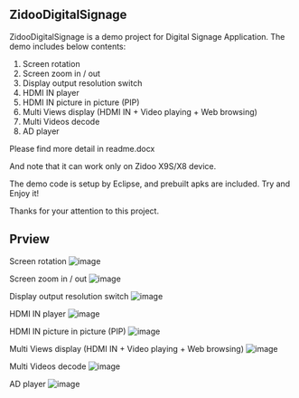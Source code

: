 

## ZidooDigitalSignage

ZidooDigitalSignage is a demo project for Digital Signage Application.
The demo includes below contents:                 

1. Screen rotation                                
2. Screen zoom in / out
3. Display output resolution switch                
4. HDMI IN player                                  
5. HDMI IN picture in picture (PIP)
6. Multi Views display (HDMI IN + Video playing + Web browsing)
7. Multi Videos decode                            
8. AD player

Please find more detail in readme.docx                         

And note that it can work only on Zidoo X9S/X8 device.          

The demo code is setup by Eclipse, and prebuilt apks are included.
Try and Enjoy it!                                              

Thanks for your attention to this project. 

## Prview

Screen rotation
![image](https://raw.githubusercontent.com/zidootech/ZidooDigitalSignage/master/preview/screen_rotation.png)

Screen zoom in / out
![image](https://raw.githubusercontent.com/zidootech/ZidooDigitalSignage/master/preview/screen_scale.png)

Display output resolution switch
![image](https://raw.githubusercontent.com/zidootech/ZidooDigitalSignage/master/preview/display_resolution.png)

HDMI IN player
![image](https://raw.githubusercontent.com/zidootech/ZidooDigitalSignage/master/preview/hdmi_in_player.png)

HDMI IN picture in picture (PIP)
![image](https://raw.githubusercontent.com/zidootech/ZidooDigitalSignage/master/preview/hdmi_in_pip.png)

Multi Views display (HDMI IN + Video playing + Web browsing)
![image](https://raw.githubusercontent.com/zidootech/ZidooDigitalSignage/master/preview/hdmi_in_video_web.png)


Multi Videos decode
![image](https://raw.githubusercontent.com/zidootech/ZidooDigitalSignage/master/preview/multi_video_decode.png)

AD player
![image](https://raw.githubusercontent.com/zidootech/ZidooDigitalSignage/master/preview/ad_player.png)
